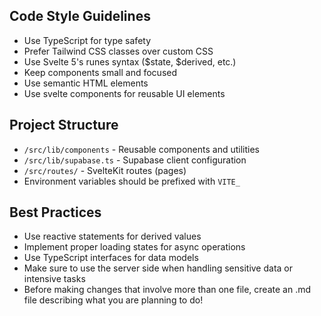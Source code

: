 ## Code Style Guidelines
- Use TypeScript for type safety
- Prefer Tailwind CSS classes over custom CSS
- Use Svelte 5's runes syntax ($state, $derived, etc.)
- Keep components small and focused
- Use semantic HTML elements
- Use svelte components for reusable UI elements

## Project Structure
- `/src/lib/components` - Reusable components and utilities
- `/src/lib/supabase.ts` - Supabase client configuration
- `/src/routes/` - SvelteKit routes (pages)
- Environment variables should be prefixed with `VITE_`

## Best Practices
- Use reactive statements for derived values
- Implement proper loading states for async operations
- Use TypeScript interfaces for data models
- Make sure to use the server side when handling sensitive data or intensive tasks
- Before making changes that involve more than one file, create an .md file describing what you are planning to do!
